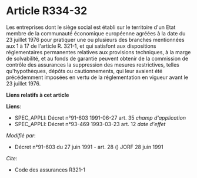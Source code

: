 # Article R334-32

Les entreprises dont le siège social est établi sur le territoire d'un Etat membre de la communauté économique européenne
agréées à la date du 23 juillet 1976 pour pratiquer une ou plusieurs des branches mentionnées aux 1 à 17 de l'article R.
321-1, et qui satisfont aux dispositions réglementaires permanentes relatives aux provisions techniques, à la marge de
solvabilité, et au fonds de garantie peuvent obtenir de la commission de contrôle des assurances la suppression des mesures
restrictives, telles qu'hypothèques, dépôts ou cautionnements, qui leur avaient été précédemment imposées en vertu de la
réglementation en vigueur avant le 23 juillet 1976.

**Liens relatifs à cet article**

**Liens**:

  - SPEC_APPLI: Décret n°91-603 1991-06-27 art. 35 *champ d'application*
  - SPEC_APPLI: Décret n°93-469 1993-03-23 art. 12 *date d'effet*

_Modifié par_:

  - Décret n°91-603 du 27 juin 1991 - art. 28 () JORF 28 juin 1991

_Cite_:

  - Code des assurances R321-1
